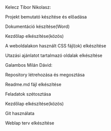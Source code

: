 Kelecz Tibor Nikolasz: 

Projekt bemutató készítése és előadása 


Dokumentáció készítése(Word) 

Kezdőlap elkészítése(közös)

A weboldalakon használt CSS fájl(ok) elkészítése                

Utazási ajánlatot tartalmazó oldalak elkészítése
                                                                                                                      
Galambos Milán Dávid:

Repository létrehozása és megosztása

Readme.md fájl elkészítése

Feladatok szétosztása

Kezdőlap elkészítése(közös)

Git használata

Weblap terv elkészítése
